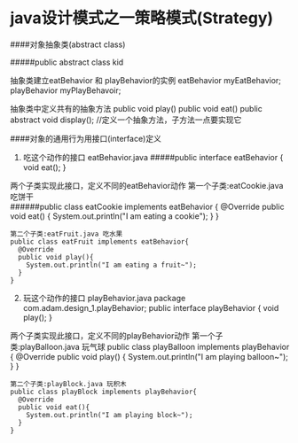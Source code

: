 # java设计模式之一策略模式(Strategy)

####对象抽象类(abstract class)

#####public abstract class kid
  
  抽象类建立eatBehavior 和 playBehavior的实例
    eatBehavior myEatBehavior;
    playBehavior myPlayBehavoir;
  
  抽象类中定义共有的抽象方法
    public void play() 
    public void eat()
    public abstract void display(); //定义一个抽象方法，子方法一点要实现它

####对象的通用行为用接口(interface)定义
  
  1. 吃这个动作的接口 eatBehavior.java
  #####public interface eatBehavior {
    void eat();
  }
  
  
  两个子类实现此接口，定义不同的eatBehavior动作
    第一个子类:eatCookie.java 吃饼干    
    ######public class eatCookie implements eatBehavior {
      @Override
      public void eat() {
        System.out.println("I am eating a cookie");
      }
    }
    
    第二个子类:eatFruit.java 吃水果
    public class eatFruit implements eatBehavior{
      @Override
      public void play(){
        System.out.println("I am eating a fruit~");
      }
    }
    
  2. 玩这个动作的接口 playBehavior.java
  package com.adam.design_1.playBehavior;
    public interface playBehavior {
    void play();
  }
  
  两个子类实现此接口，定义不同的playBehavior动作
    第一个子类:playBalloon.java 玩气球
    public class playBalloon implements playBehavior {
      @Override
      public void play() {
        System.out.println("I am playing balloon~");
      }
    }
    
    第二个子类:playBlock.java 玩积木
    public class playBlock implements playBehavior{
      @Override
      public void eat(){
        System.out.println("I am playing block~");
      }
    }
  
  





